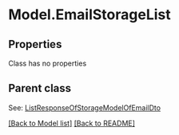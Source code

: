 # Model.EmailStorageList
## Properties
Class has no properties

## Parent class

See: [ListResponseOfStorageModelOfEmailDto](ListResponseOfStorageModelOfEmailDto.md)

[[Back to Model list]](Models.doc) [[Back to README]](README.md)


